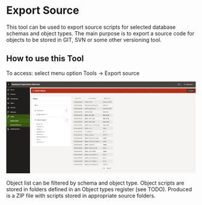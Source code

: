 # Export Source
This tool can be used to export source scripts for selected database schemas and object types.
The main purpose is to export a source code for objects to be stored in GIT, SVN or some other versioning tool.

## How to use this Tool
To access: select menu option Tools -> Export source

![500_files/export_source.png](500_files/export_source.png)

Object list can be filtered by schema and object type.
Object scripts are stored in folders defined in an Object types register (see TODO).
Produced is a ZIP file with scripts stored in appropriate source folders.


